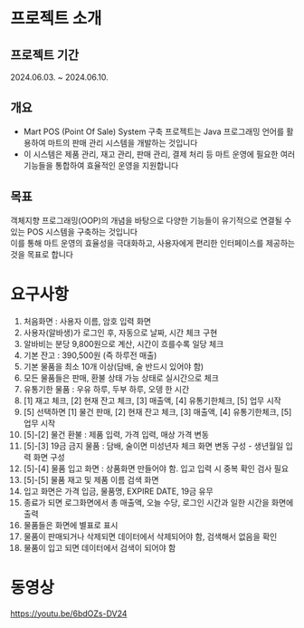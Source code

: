 # 프로젝트 소개
## 프로젝트 기간
2024.06.03. ~ 2024.06.10.

## 개요
* Mart POS (Point Of Sale) System 구축 프로젝트는 Java 프로그래밍 언어를 활용하여 마트의 판매 관리 시스템을 개발하는 것입니다<br>
* 이 시스템은 제품 관리, 재고 관리, 판매 관리, 결제 처리 등 마트 운영에 필요한 여러 기능들을 통합하여 효율적인 운영을 지원합니다

## 목표
객체지향 프로그래밍(OOP)의 개념을 바탕으로 다양한 기능들이 유기적으로 연결될 수 있는 POS 시스템을 구축하는 것입니다<br>
이를 통해 마트 운영의 효율성을 극대화하고, 사용자에게 편리한 인터페이스를 제공하는 것을 목표로 합니다

# 요구사항
1. 처음화면 : 사용자 이름, 암호 입력 화면
2. 사용자(알바생)가 로그인 후, 자동으로 날짜, 시간 체크 구현
3. 알바비는 분당 9,800원으로 계산, 시간이 흐를수록 일당 체크
4. 기본 잔고 : 390,500원 (즉 하루전 매출)
5. 기본 물품을 최소 10개 이상(담배, 술 반드시 있어야 함)
6. 모든 물품들은 판매, 환불 상태 가능 상태로 실시간으로 체크
7. 유통기한 물품 : 우유 하루, 두부 하루, 오뎅 한 시간
8. [1] 재고 체크, [2] 현재 잔고 체크, [3] 매출액, [4] 유통기한체크, [5] 업무 시작
9. [5] 선택하면 [1] 물건 판매, [2] 현재 잔고 체크, [3] 매출액, [4] 유통기한체크, [5] 업무 시작
10. [5]-[2] 물건 환불 : 제품 입력, 가격 입력, 매상 가격 변동
11. [5]-[3] 19금 금지 물품 : 담배, 술이면 미성년자 체크 화면 변동 구성 - 생년월일 입력 화면 구성
12. [5]-[4] 물품 입고 화면 : 상품화면 만들어야 함. 입고 입력 시 중복 확인 검사 필요
13. [5]-[5] 물품 재고 및 제품 이름 검색 화면
14. 입고 화면은 가격 입금, 물품명, EXPIRE DATE, 19금 유무
15. 종료가 되면 로그화면에서 총 매출액, 오늘 수당, 로그인 시간과 일한 시간을 화면에 출력
16. 물품들은 화면에 별표로 표시
17. 물품이 판매되거나 삭제되면 데이터에서 삭제되어야 함, 검색해서 없음을 확인
18. 물품이 입고 되면 데이터에서 검색이 되어야 함

# 동영상
https://youtu.be/6bdOZs-DV24
